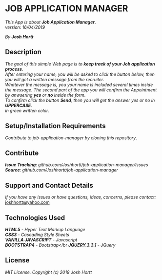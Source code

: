 # JOB APPLICATION MANAGER

_This App is about **Job Application Manager**_.<br/>
_version: 16/04/2019_<br/>

_By **Josh Hortt**_

## Description

_The goal of this simple Web page is to **keep track of your Job application process**_.<br/>
_After entering your name, you will be asked to click the button below, then you will_
_get a written message from the recruiter_.<br/>
_Whatever the message is, you your name is included several times inside the message_.
_The second part of the app you will confirm the Appointment by anwsering **yes** or **no** inside the form_.<br/>
_To confirm click the button **Send**, then you will get the answer yes or no in **UPPERCASE**_.<br/>
_in green written color_.

## Setup/Installation Requirements

_Contribute to job-application-manager by cloning this repository_.

## Contribute

_**Issue Tracking**: github.com/Joshhortt/job-application-manager/issues_<br/>
_**Source**: github.com/Joshhortt/job-application-manager_

## Support and Contact Details

_If you have any issues or have questions, ideas, concerns, please contact:_ joshhortt@yahoo.com

## Technologies Used

_**HTML5** - Hyper Text Markup Language_<br/>
_**CSS3** - Cascading Style Sheets_<br/>
_**VANILLA JAVASCRIPT** - Javascript_</br>
_**BOOTSTRAP4** - Bootstrap_</br
_**JQUERY.3.3.1** - JQuery_

## License

*MIT License. Copyright (c) 2019 Josh Hortt*
